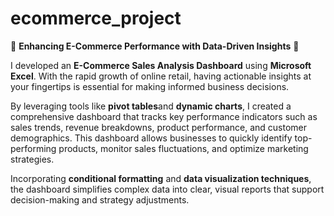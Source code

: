 # ecommerce_project
🚀 **Enhancing E-Commerce Performance with Data-Driven Insights** 🚀

I developed an **E-Commerce Sales Analysis Dashboard** using **Microsoft Excel**. With the rapid growth of online retail, having actionable insights at your fingertips is essential for making informed business decisions. 

By leveraging tools like **pivot tables**and  **dynamic charts**, I created a comprehensive dashboard that tracks key performance indicators such as sales trends, revenue breakdowns, product performance, and customer demographics. This dashboard allows businesses to quickly identify top-performing products, monitor sales fluctuations, and optimize marketing strategies.

Incorporating **conditional formatting** and **data visualization techniques**, the dashboard simplifies complex data into clear, visual reports that support decision-making and strategy adjustments.

